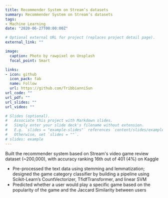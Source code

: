 ```yaml
---
title: Recommender System on Stream’s datasets
summary: Recommender System on Stream’s datasets
tags:
- Machine Learning
date: "2020-06-27T00:00:00Z"

# Optional external URL for project (replaces project detail page).
external_link: ""

image:
  caption: Photo by rawpixel on Unsplash
  focal_point: Smart

links:
- icon: github
  icon_pack: fab
  name: Follow
  url: https://github.com/TribbianniSun
url_code: ""
url_pdf: ""
url_slides: ""
url_video: ""

# Slides (optional).
#   Associate this project with Markdown slides.
#   Simply enter your slide deck's filename without extension.
#   E.g. `slides = "example-slides"` references `content/slides/example-slides.md`.
#   Otherwise, set `slides = ""`.
# slides: example
---
```




Built the recommender system based on Stream's video game review dataset (~200,000), with accuracy ranking 16th out of 401 (4%) on Kaggle

- Pre-processed the text data using stemming and lemmatization; designed the game category classifier by building a pipeline using Scikit-Learn’s CountVectorizer, TfidfTransformer, and linear SVM
- Predicted whether a user would play a specific game based on the popularity of the game and the Jaccard Similarity between users